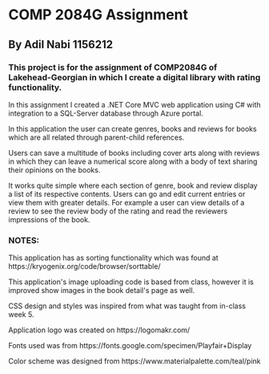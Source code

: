 <h1>COMP 2084G Assignment </h1>
<h2>By Adil Nabi 1156212</h2>

<h3>This project is for the assignment of COMP2084G of Lakehead-Georgian in which I create a digital library with rating functionality.</h3>

<p>In this assignment I created a .NET Core MVC web application using C# with integration to a SQL-Server database through Azure portal.</p>
<p>In this application the user can create genres, books and reviews for books which are all related through parent-child references.</p>
<p>Users can save a multitude of books including cover arts along with reviews in which they can leave a numerical score along with a body of text sharing their opinions on the books.</p>

<p>It works quite simple where each section of genre, book and review display a list of its respective contents. Users can go and edit current entries or view them with greater details. For example a user can view details of a review to see the review body of the rating and read the reviewers impressions of the book.</p>

<h3>NOTES:</h3>
<p>This application has as sorting functionality which was found at https://kryogenix.org/code/browser/sorttable/ </p>
<p>This application's image uploading code is based from class, however it is improved show images in the book detail's page as well.</p>
<p>CSS design and styles was inspired from what was taught from in-class week 5.</p>
<p>Application logo was created on https://logomakr.com/ </p>
<p>Fonts used was from https://fonts.google.com/specimen/Playfair+Display </p>
<p>Color scheme was designed from https://www.materialpalette.com/teal/pink </p>